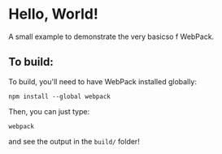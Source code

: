# Hello, World!

A small example to demonstrate the very basicso f WebPack.

## To build:
To build, you'll need to have WebPack installed globally:

    npm install --global webpack

Then, you can just type:

    webpack

and see the output in the `build/` folder!
